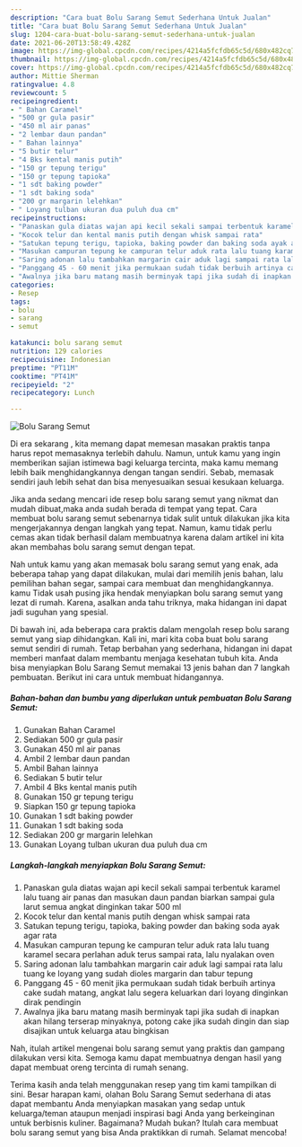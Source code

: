 ```yaml
---
description: "Cara buat Bolu Sarang Semut Sederhana Untuk Jualan"
title: "Cara buat Bolu Sarang Semut Sederhana Untuk Jualan"
slug: 1204-cara-buat-bolu-sarang-semut-sederhana-untuk-jualan
date: 2021-06-20T13:58:49.428Z
image: https://img-global.cpcdn.com/recipes/4214a5fcfdb65c5d/680x482cq70/bolu-sarang-semut-foto-resep-utama.jpg
thumbnail: https://img-global.cpcdn.com/recipes/4214a5fcfdb65c5d/680x482cq70/bolu-sarang-semut-foto-resep-utama.jpg
cover: https://img-global.cpcdn.com/recipes/4214a5fcfdb65c5d/680x482cq70/bolu-sarang-semut-foto-resep-utama.jpg
author: Mittie Sherman
ratingvalue: 4.8
reviewcount: 5
recipeingredient:
- " Bahan Caramel"
- "500 gr gula pasir"
- "450 ml air panas"
- "2 lembar daun pandan"
- " Bahan lainnya"
- "5 butir telur"
- "4 Bks kental manis putih"
- "150 gr tepung terigu"
- "150 gr tepung tapioka"
- "1 sdt baking powder"
- "1 sdt baking soda"
- "200 gr margarin lelehkan"
- " Loyang tulban ukuran dua puluh dua cm"
recipeinstructions:
- "Panaskan gula diatas wajan api kecil sekali sampai terbentuk karamel lalu tuang air panas dan masukan daun pandan biarkan sampai gula larut semua angkat dinginkan takar 500 ml"
- "Kocok telur dan kental manis putih dengan whisk sampai rata"
- "Satukan tepung terigu, tapioka, baking powder dan baking soda ayak agar rata"
- "Masukan campuran tepung ke campuran telur aduk rata lalu tuang karamel secara perlahan aduk terus sampai rata, lalu nyalakan oven"
- "Saring adonan lalu tambahkan margarin cair aduk lagi sampai rata lalu tuang ke loyang yang sudah dioles margarin dan tabur tepung"
- "Panggang 45 - 60 menit jika permukaan sudah tidak berbuih artinya cake sudah matang, angkat lalu segera keluarkan dari loyang dinginkan dirak pendingin"
- "Awalnya jika baru matang masih berminyak tapi jika sudah di inapkan akan hilang terserap minyaknya, potong cake jika sudah dingin dan siap disajikan untuk keluarga atau bingkisan"
categories:
- Resep
tags:
- bolu
- sarang
- semut

katakunci: bolu sarang semut 
nutrition: 129 calories
recipecuisine: Indonesian
preptime: "PT11M"
cooktime: "PT41M"
recipeyield: "2"
recipecategory: Lunch

---
```



![Bolu Sarang Semut](https://img-global.cpcdn.com/recipes/4214a5fcfdb65c5d/680x482cq70/bolu-sarang-semut-foto-resep-utama.jpg)

Di era  sekarang , kita memang dapat memesan masakan praktis tanpa harus repot memasaknya terlebih dahulu. Namun, untuk kamu yang ingin memberikan sajian istimewa bagi keluarga tercinta, maka kamu memang lebih baik menghidangkannya dengan tangan sendiri. Sebab, memasak sendiri jauh lebih sehat dan bisa menyesuaikan sesuai kesukaan keluarga.

Jika anda sedang mencari ide resep bolu sarang semut yang nikmat dan mudah dibuat,maka anda sudah berada di tempat yang tepat. Cara membuat bolu sarang semut  sebenarnya tidak sulit untuk dilakukan jika kita mengerjakannya dengan langkah yang tepat. Namun, kamu tidak perlu cemas akan tidak berhasil dalam membuatnya 
karena dalam artikel ini kita akan membahas bolu sarang semut dengan tepat.  



Nah untuk kamu yang akan memasak bolu sarang semut yang enak, ada beberapa tahap yang dapat dilakukan, mulai dari memilih jenis bahan, lalu pemilihan bahan segar, sampai cara membuat dan menghidangkannya. kamu Tidak usah pusing jika hendak menyiapkan bolu sarang semut yang lezat di rumah. Karena, asalkan anda  tahu triknya, maka hidangan ini dapat jadi suguhan yang spesial.

Di bawah ini, ada beberapa cara praktis  dalam mengolah resep bolu sarang semut yang siap dihidangkan. Kali ini, mari kita coba buat bolu sarang semut sendiri di rumah. Tetap berbahan yang sederhana, hidangan ini dapat memberi manfaat dalam membantu menjaga kesehatan tubuh kita. Anda bisa menyiapkan Bolu Sarang Semut memakai 13 jenis bahan dan 7 langkah pembuatan. Berikut ini cara untuk membuat hidangannya.

<!--inarticleads1-->

##### Bahan-bahan dan bumbu yang diperlukan untuk pembuatan Bolu Sarang Semut:

1. Gunakan  Bahan Caramel
1. Sediakan 500 gr gula pasir
1. Gunakan 450 ml air panas
1. Ambil 2 lembar daun pandan
1. Ambil  Bahan lainnya
1. Sediakan 5 butir telur
1. Ambil 4 Bks kental manis putih
1. Gunakan 150 gr tepung terigu
1. Siapkan 150 gr tepung tapioka
1. Gunakan 1 sdt baking powder
1. Gunakan 1 sdt baking soda
1. Sediakan 200 gr margarin lelehkan
1. Gunakan  Loyang tulban ukuran dua puluh dua cm




<!--inarticleads2-->

##### Langkah-langkah menyiapkan Bolu Sarang Semut:

1. Panaskan gula diatas wajan api kecil sekali sampai terbentuk karamel lalu tuang air panas dan masukan daun pandan biarkan sampai gula larut semua angkat dinginkan takar 500 ml
1. Kocok telur dan kental manis putih dengan whisk sampai rata
1. Satukan tepung terigu, tapioka, baking powder dan baking soda ayak agar rata
1. Masukan campuran tepung ke campuran telur aduk rata lalu tuang karamel secara perlahan aduk terus sampai rata, lalu nyalakan oven
1. Saring adonan lalu tambahkan margarin cair aduk lagi sampai rata lalu tuang ke loyang yang sudah dioles margarin dan tabur tepung
1. Panggang 45 - 60 menit jika permukaan sudah tidak berbuih artinya cake sudah matang, angkat lalu segera keluarkan dari loyang dinginkan dirak pendingin
1. Awalnya jika baru matang masih berminyak tapi jika sudah di inapkan akan hilang terserap minyaknya, potong cake jika sudah dingin dan siap disajikan untuk keluarga atau bingkisan




Nah, itulah artikel mengenai  bolu sarang semut  yang praktis dan gampang dilakukan versi kita. Semoga kamu dapat membuatnya dengan hasil yang dapat membuat oreng tercinta di rumah senang. 

Terima kasih anda telah menggunakan resep yang tim kami tampilkan di sini. Besar harapan kami, olahan  Bolu Sarang Semut sederhana di atas dapat membantu Anda menyiapkan masakan yang sedap untuk keluarga/teman ataupun menjadi inspirasi bagi Anda yang berkeinginan untuk berbisnis kuliner. Bagaimana? Mudah bukan? Itulah cara membuat bolu sarang semut yang bisa Anda praktikkan di rumah. Selamat mencoba!

